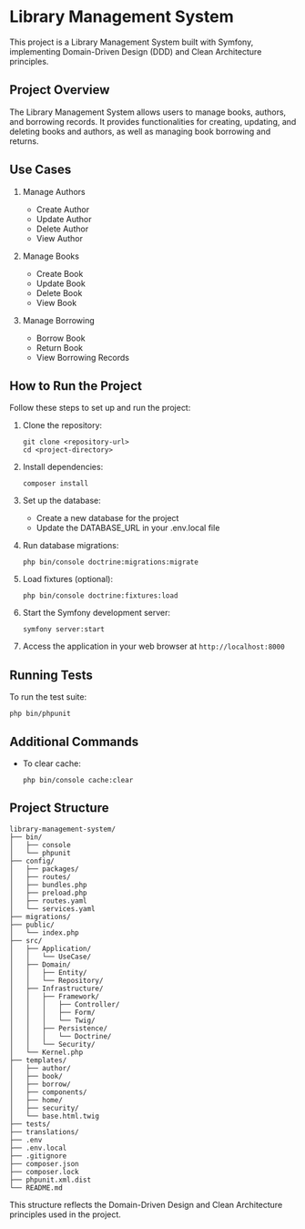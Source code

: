 # Library Management System

This project is a Library Management System built with Symfony, implementing Domain-Driven Design (DDD) and Clean Architecture principles.

## Project Overview

The Library Management System allows users to manage books, authors, and borrowing records. It provides functionalities for creating, updating, and deleting books and authors, as well as managing book borrowing and returns.

## Use Cases

1. Manage Authors
   - Create Author
   - Update Author
   - Delete Author
   - View Author

2. Manage Books
   - Create Book
   - Update Book
   - Delete Book
   - View Book

3. Manage Borrowing
   - Borrow Book
   - Return Book
   - View Borrowing Records

## How to Run the Project

Follow these steps to set up and run the project:

1. Clone the repository:
   ```
   git clone <repository-url>
   cd <project-directory>
   ```

2. Install dependencies:
   ```
   composer install
   ```

3. Set up the database:
   - Create a new database for the project
   - Update the DATABASE_URL in your .env.local file

4. Run database migrations:
   ```
   php bin/console doctrine:migrations:migrate
   ```

5. Load fixtures (optional):
   ```
   php bin/console doctrine:fixtures:load
   ```

6. Start the Symfony development server:
   ```
   symfony server:start
   ```

7. Access the application in your web browser at `http://localhost:8000`

## Running Tests

To run the test suite:

```
php bin/phpunit
```

## Additional Commands

- To clear cache:
  ```
  php bin/console cache:clear
  ```

## Project Structure

```
library-management-system/
├── bin/
│   ├── console
│   └── phpunit
├── config/
│   ├── packages/
│   ├── routes/
│   ├── bundles.php
│   ├── preload.php
│   ├── routes.yaml
│   └── services.yaml
├── migrations/
├── public/
│   └── index.php
├── src/
│   ├── Application/
│   │   └── UseCase/
│   ├── Domain/
│   │   ├── Entity/
│   │   └── Repository/
│   ├── Infrastructure/
│   │   ├── Framework/
│   │   │   ├── Controller/
│   │   │   ├── Form/
│   │   │   └── Twig/
│   │   ├── Persistence/
│   │   │   └── Doctrine/
│   │   └── Security/
│   └── Kernel.php
├── templates/
│   ├── author/
│   ├── book/
│   ├── borrow/
│   ├── components/
│   ├── home/
│   ├── security/
│   └── base.html.twig
├── tests/
├── translations/
├── .env
├── .env.local
├── .gitignore
├── composer.json
├── composer.lock
├── phpunit.xml.dist
└── README.md
```

This structure reflects the Domain-Driven Design and Clean Architecture principles used in the project.
